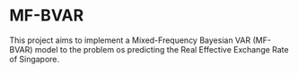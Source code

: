 # MF-BVAR
This project aims to implement a Mixed-Frequency Bayesian VAR (MF-BVAR) model to the problem os predicting the Real Effective Exchange Rate of Singapore. 
